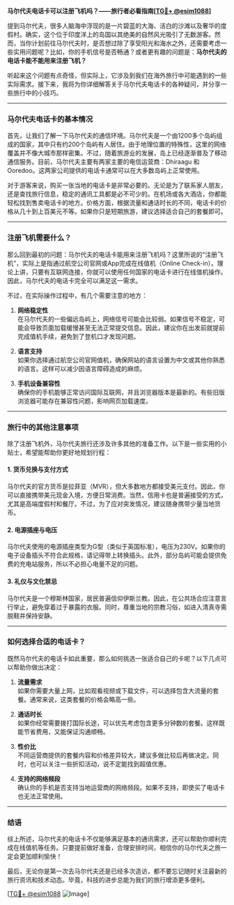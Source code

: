 **马尔代夫电话卡可以注册飞机吗？——旅行者必看指南[[TG💪+ @esim1088](https://t.me/s/esim1088)]**

提到马尔代夫，很多人脑海中浮现的是一片碧蓝的大海、洁白的沙滩以及奢华的度假村。确实，这个位于印度洋上的岛国以其绝美的自然风光吸引了无数游客。然而，当你计划前往马尔代夫时，是否想过除了享受阳光和海水之外，还需要考虑一些实用问题呢？比如，你的手机信号是否畅通？或者更有趣的问题是：**马尔代夫的电话卡能不能用来注册飞机？**

听起来这个问题有点奇怪，但实际上，它涉及到我们在海外旅行中可能遇到的一些实际需求。接下来，我将为你详细解答关于马尔代夫电话卡的各种疑问，并分享一些旅行中的小技巧。

---

### 马尔代夫电话卡的基本情况

首先，让我们了解一下马尔代夫的通信环境。马尔代夫是一个由1200多个岛屿组成的国家，其中只有约200个岛屿有人居住。由于地理位置的特殊性，这里的网络覆盖并不像大城市那样密集。不过，随着旅游业的发展，岛上已经逐渐普及了移动通信服务。目前，马尔代夫主要有两家主要的电信运营商：Dhiraagu 和 Ooredoo。这两家公司提供的电话卡通常可以在大多数岛屿上正常使用。

对于游客来说，购买一张当地的电话卡是非常必要的。无论是为了联系家人朋友，还是查找旅行信息，稳定的通讯工具都是必不可少的。在机场或各大酒店，你都能轻松找到售卖电话卡的地方。价格方面，根据流量和通话时长的不同，电话卡的价格从几十到上百美元不等。如果你只是短期旅游，建议选择适合自己的套餐即可。

---

### 注册飞机需要什么？

那么回到最初的问题：马尔代夫的电话卡能用来注册飞机吗？这里所说的“注册飞机”，实际上是指通过航空公司官网或App完成在线值机（Online Check-in）。理论上讲，只要有互联网连接，你就可以使用任何国家的电话卡进行在线值机操作。因此，马尔代夫的电话卡完全可以满足这一需求。

不过，在实际操作过程中，有几个需要注意的地方：

1. **网络稳定性**  
   在马尔代夫的一些偏远岛屿上，网络信号可能会比较弱。如果信号不稳定，可能会导致页面加载缓慢甚至无法正常提交信息。因此，建议你在出发前就提前完成值机手续，避免到了登机口才发现问题。

2. **语言支持**  
   如果你选择通过航空公司官网值机，确保网站的语言设置为中文或其他你熟悉的语言。这样可以减少因语言障碍造成的麻烦。

3. **手机设备兼容性**  
   确保你的手机能够正常访问国际互联网，并且浏览器版本是最新的。有些旧版浏览器可能存在兼容性问题，影响网页加载速度。

---

### 旅行中的其他注意事项

除了注册飞机外，马尔代夫旅行还涉及许多其他的准备工作。以下是一些实用的小贴士，希望能帮助你更好地规划行程：

#### 1. 货币兑换与支付方式
马尔代夫的官方货币是拉菲亚（MVR），但大多数地方都接受美元支付。因此，你可以直接携带美元现金入境，方便日常消费。当然，信用卡也是普遍接受的方式，尤其是高端度假村和餐厅。不过，为了应对突发情况，建议随身携带少量当地货币。

#### 2. 电源插座与电压
马尔代夫使用的电源插座类型为G型（类似于英国标准），电压为230V。如果你的电子设备插头不符合此规格，请记得带上转换插头。此外，部分岛屿可能会提供免费的充电站服务，所以不必担心电量不足的问题。

#### 3. 礼仪与文化禁忌
马尔代夫是一个穆斯林国家，居民普遍信仰伊斯兰教。因此，在公共场合应注意言行举止，避免穿着过于暴露的衣服。同时，尊重当地的宗教习俗，如进入清真寺需脱鞋并保持安静。

---

### 如何选择合适的电话卡？

既然马尔代夫的电话卡如此重要，那么如何挑选一张适合自己的卡呢？以下几点可以帮助你做出决定：

1. **流量需求**  
   如果你需要大量上网，比如观看视频或下载文件，可以选择包含大流量的套餐。通常来说，这类套餐的价格会略高一些。

2. **通话时长**  
   如果你经常需要拨打国际长途，可以优先考虑包含更多分钟数的套餐。这样既能节省费用，又能保证沟通顺畅。

3. **性价比**  
   不同运营商提供的套餐内容和价格差异较大，建议多做比较后再做决定。同时，也可以关注一些折扣活动，说不定能找到超值优惠。

4. **支持的网络频段**  
   确认你的手机是否支持当地运营商的网络频段。如果不支持，即使买了电话卡也无法正常使用。

---

### 结语

综上所述，马尔代夫的电话卡不仅能够满足基本的通讯需求，还可以帮助你顺利完成在线值机等任务。只要提前做好准备，合理安排时间，相信你的马尔代夫之旅一定会更加顺利愉快！

最后，无论你是第一次去马尔代夫还是已经多次造访，都不要忘记随时关注最新的旅行资讯和技术动态。毕竟，科技的进步总能为我们的旅行增添更多便利。

[[TG💪+ @esim1088](https://t.me/s/esim1088) ![Image](https://i.postimg.cc/4NQfJmqS/Snipaste-2025-05-13-00-14-12.png)]